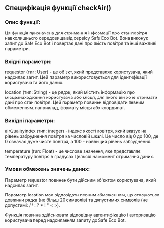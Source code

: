 ## Специфікація функції checkAir()
### Опис функції:
Ця функція призначена для отримання інформації про стан повітря навколишнього середовища від сервісу Safe Eco Bot. Вона виконує запит до Safe Eco Bot і повертає дані про якість повітря та інші важливі параметри.

### Вхідні параметри:
requestor (тип: User) - це об'єкт, який представляє користувача, який надсилає запит. Цей параметр використовується для ідентифікації користувача та його даних.

location (тип: String) - це рядок, який містить інформацію про місцезнаходження користувача або місця, для якого він хоче отримати дані про стан повітря. Цей параметр повинен відповідати певним обмеженням, наприклад, формату місця або координат.

### Вихідні параметри:
airQualityIndex (тип: Integer) - Індекс якості повітря, який вказує на рівень забруднення повітря на числовій шкалі. Це число від 0 до 100, де 0 означає дуже чисте повітря, а 100 - найвищий рівень забруднення.

temperature (тип: Float) - це числове значення, яке представляє температуру повітря в градусах Цельсія на момент отримання даних.

### Умови обмежень значень даних:
Параметр requestor повинен бути дійсним об'єктом користувача, який надсилає запит.

Параметр location має відповідати певним обмеженням, що стосуються довжини рядка (не більш 20 символів) та допустимих символів (не допустимі: / \ : ? * ! " < >).

Функція повинна здійснювати відповідну автентифікацію і авторизацію користувача перед надсиланням запиту до  Safe Eco Bot.
